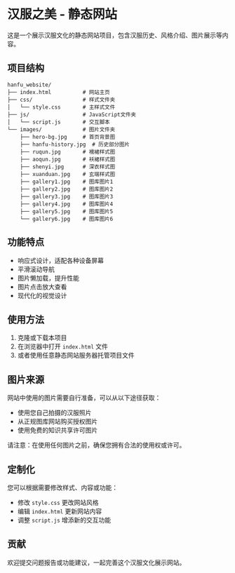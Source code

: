 # 汉服之美 - 静态网站

这是一个展示汉服文化的静态网站项目，包含汉服历史、风格介绍、图片展示等内容。

## 项目结构

```
hanfu_website/
├── index.html          # 网站主页
├── css/                # 样式文件夹
│   └── style.css       # 主样式文件
├── js/                 # JavaScript文件夹
│   └── script.js       # 交互脚本
└── images/             # 图片文件夹
    ├── hero-bg.jpg     # 首页背景图
    ├── hanfu-history.jpg  # 历史部分图片
    ├── ruqun.jpg       # 襦裙样式图
    ├── aoqun.jpg       # 袄裙样式图
    ├── shenyi.jpg      # 深衣样式图
    ├── xuanduan.jpg    # 玄端样式图
    ├── gallery1.jpg    # 图库图片1
    ├── gallery2.jpg    # 图库图片2
    ├── gallery3.jpg    # 图库图片3
    ├── gallery4.jpg    # 图库图片4
    ├── gallery5.jpg    # 图库图片5
    └── gallery6.jpg    # 图库图片6
```

## 功能特点

- 响应式设计，适配各种设备屏幕
- 平滑滚动导航
- 图片懒加载，提升性能
- 图片点击放大查看
- 现代化的视觉设计

## 使用方法

1. 克隆或下载本项目
2. 在浏览器中打开 `index.html` 文件
3. 或者使用任意静态网站服务器托管项目文件

## 图片来源

网站中使用的图片需要自行准备，可以从以下途径获取：
- 使用您自己拍摄的汉服照片
- 从正规图库网站购买授权图片
- 使用免费的知识共享许可图片

请注意：在使用任何图片之前，确保您拥有合法的使用权或许可。

## 定制化

您可以根据需要修改样式、内容或功能：
- 修改 `style.css` 更改网站风格
- 编辑 `index.html` 更新网站内容
- 调整 `script.js` 增添新的交互功能

## 贡献

欢迎提交问题报告或功能建议，一起完善这个汉服文化展示网站。 